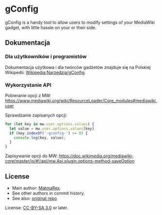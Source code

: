 # gConfig

gConfig is a handy tool to allow users to modify settings of your MediaWiki gadget, with little hassle on your or their side. 

Dokumentacja
-------------------------------

### Dla użytkowników i programistów

Dokumentacja użytkowa i dla twórców gadżetów znajduje się na Polskiej Wikipedii:
[Wikipedia:Narzędzia/gConfig](https://pl.wikipedia.org/wiki/Wikipedia:Narz%C4%99dzia/gConfig).


### Wykorzystanie API

Pobieranie opcji z MW:
https://www.mediawiki.org/wiki/ResourceLoader/Core_modules#mediawiki.user

Sprawdzanie zapisanych opcji:
```js
for (let key in mw.user.options.values) {
  let value = mw.user.options.values[key]
  if (key.indexOf('-gconfig-') >= 0) {
    console.log(key, value);
  }
}
```

Zapisywanie opcji do MW:
https://doc.wikimedia.org/mediawiki-core/master/js/#!/api/mw.Api.plugin.options-method-saveOption

License
----------------------------

* Main author: [MatmaRex](https://github.com/MatmaRex).
* See other authors in commit history.
* See also: [original repo](https://github.com/MatmaRex/gConfig/)

License: [CC-BY-SA 3.0](https://creativecommons.org/licenses/by-sa/3.0/) or later.
